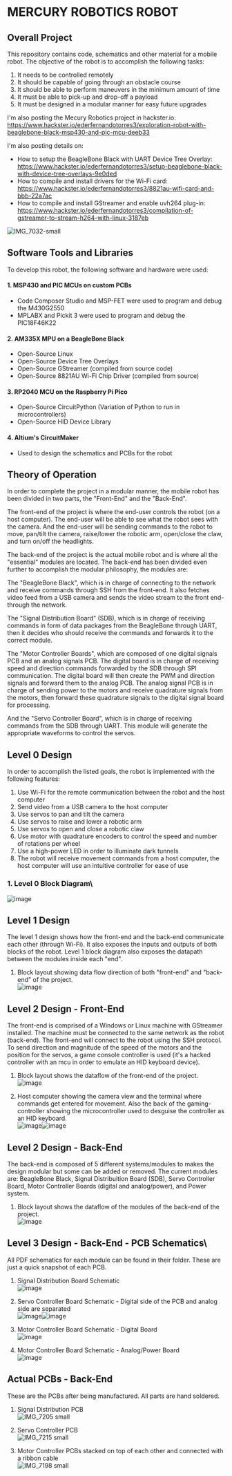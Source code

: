 # MERCURY ROBOTICS ROBOT

## Overall Project
This repository contains code, schematics and other material for a mobile robot. The objective of the robot is to accomplish the following tasks:
1. It needs to be controlled remotely
2. It should be capable of going through an obstacle course
3. It should be able to perform maneuvers in the minimum amount of time
4. It must be able to pick-up and drop-off a payload
5. It must be designed in a modular manner for easy future upgrades


I'm also posting the Mecury Robotics project in hackster.io: https://www.hackster.io/ederfernandotorres3/exploration-robot-with-beaglebone-black-msp430-and-pic-mcu-deeb33

I'm also posting details on:
- How to setup the BeagleBone Black with UART Device Tree Overlay: https://www.hackster.io/ederfernandotorres3/setup-beaglebone-black-with-device-tree-overlays-9e0ded
- How to compile and install drivers for the Wi-Fi card: https://www.hackster.io/ederfernandotorres3/8821au-wifi-card-and-bbb-22a7ac
- How to compile and install GStreamer and enable uvh264 plug-in: https://www.hackster.io/ederfernandotorres3/compilation-of-gstreamer-to-stream-h264-with-linux-3187eb


![IMG_7032-small](https://user-images.githubusercontent.com/86902176/210489498-19b74113-9f76-4846-aa71-b09597b8fc18.jpg)



## Software Tools and Libraries
To develop this robot, the following software and hardware were used:
#### 1. MSP430 and PIC MCUs on custom PCBs
  - Code Composer Studio and MSP-FET were used to program and debug the M430G2550
  - MPLABX and Pickit 3 were used to program and debug the PIC18F46K22
#### 2. AM335X MPU on a BeagleBone Black
  - Open-Source Linux
  - Open-Source Device Tree Overlays
  - Open-Source GStreamer (compiled from source code)
  - Open-Source 8821AU Wi-Fi Chip Driver (compiled from source)
#### 3. RP2040 MCU on the Raspberry Pi Pico
  - Open-Source CircuitPython (Variation of Python to run in microcontrollers)
  - Open-Source HID Device Library
#### 4. Altium's CircuitMaker
  - Used to design the schematics and PCBs for the robot
  
  
## Theory of Operation
In order to complete the project in a modular manner, the mobile robot has been divided in two parts, the "Front-End" and the "Back-End". 

The front-end of the project is where the end-user controls the robot (on a host computer). The end-user will be able to see what the robot sees with the camera. And the end-user will be sending commands to the robot to move, pan/tilt the camera, raise/lower the robotic arm, open/close the claw, and turn on/off the headlights. 

The back-end of the project is the actual mobile robot and is where all the "essential" modules are located. The back-end has been divided even further to accomplish the modular philosophy, the modules are: 

The "BeagleBone Black", which is in charge of connecting to the network and receive commands through SSH from the front-end. It also fetches video feed from a USB camera and sends the video stream to the front end-through the network.

The "Signal Distribution Board" (SDB), which is in charge of receiving commands in form of data packages from the BeagleBone through UART, then it decides who should receive the commands and forwards it to the correct module.

The "Motor Controller Boards", which are composed of one digital signals PCB and an analog signals PCB. The digital board is in charge of receiving speed and direction commands forwarded by the SDB through SPI communication. The digital board will then create the PWM and direction signals and forward them to the analog PCB. The analog signal PCB is in charge of sending power to the motors and receive quadrature signals from the motors, then forward these quadrature signals to the digital signal board for processing. 

And the "Servo Controller Board", which is in charge of receiving commands from the SDB through UART. This module will generate the appropriate waveforms to control the servos. 


## Level 0 Design
In order to accomplish the listed goals, the robot is implemented with the following features:
1. Use Wi-Fi for the remote communication between the robot and the host computer
2. Send video from a USB camera to the host computer
3. Use servos to pan and tilt the camera
4. Use servos to raise and lower a robotic arm
5. Use servos to open and close a robotic claw
6. Use motor with quadrature encoders to control the speed and number of rotations per wheel
7. Use a high-power LED in order to illuminate dark tunnels
8. The robot will receive movement commands from a host computer, the host computer will use an intuitive controller for ease of use

### 1. Level 0 Block Diagram\
![image](https://user-images.githubusercontent.com/86902176/210486303-3b0617af-7adf-4650-8a77-cf55e66d81d8.png)


## Level 1 Design
The level 1 design shows how the front-end and the back-end communicate each other (through Wi-Fi). It also exposes the inputs and outputs of both blocks of the robot. Level 1 block diagram also exposes the datapath between the modules inside each "end".
1. Block layout showing data flow direction of both "front-end" and "back-end" of the project.\
![image](https://user-images.githubusercontent.com/86902176/210492465-e26cfaff-28dc-49c3-8fb0-0217a030049c.png)


## Level 2 Design - Front-End
The front-end is comprised of a Windows or Linux machine with GStreamer installed. The machine must be connected to the same network as the robot (back-end). The front-end will connect to the robot using the SSH protocol. To send direction and magnitude of the speed of the motors and the position for the servos, a game console controller is used (it's a hacked controller with an mcu in order to emulate an HID keyboard device).
1. Block layout shows the dataflow of the front-end of the project.\
![image](https://user-images.githubusercontent.com/86902176/210492917-448a8e00-8317-46eb-9bfd-d9d7d7a50a31.png)

2. Host computer showing the camera view and the terminal where commands get entered for movement. Also the back of the gaming-controller showing the microcontroller used to desguise the controller as an HID keyboard.\
![image](https://user-images.githubusercontent.com/86902176/210493377-5b98bf4d-e686-45a8-b703-e88e048c15a0.png)![image](https://user-images.githubusercontent.com/86902176/210493387-8cb24274-f5bb-44df-920d-1609c03f2373.png)

## Level 2 Design - Back-End
The back-end is composed of 5 different systems/modules to makes the design modular but some can be added or removed. The current modules are: BeagleBone Black, Signal Distribuition Board (SDB), Servo Controller Board, Motor Controller Boards (digital and analog/power), and Power system.
1. Block layout shows the dataflow of the modules of the back-end of the project.\
![image](https://user-images.githubusercontent.com/86902176/210696106-f420226a-bdaa-43b8-8d37-a618314dc8e8.png)

## Level 3 Design - Back-End - PCB Schematics\
All PDF schematics for each module can be found in their folder. These are just a quick snapshot of each PCB.

1. Signal Distribution Board Schematic\
![image](https://user-images.githubusercontent.com/86902176/210705994-c06d46e0-a386-4648-9054-63de097d0f2b.png)

2. Servo Controller Board Schematic - Digital side of the PCB and analog side are separated\
![image](https://user-images.githubusercontent.com/86902176/210706305-5fbbff53-45f5-462f-97bf-1a352f3a2b14.png)![image](https://user-images.githubusercontent.com/86902176/210706352-409e2e4a-9fb5-405f-b2b5-e00aa16158ad.png)

3. Motor Controller Board Schematic - Digital Board\
![image](https://user-images.githubusercontent.com/86902176/210706708-271431d6-ad51-4ac0-a936-6fe1c7243b5f.png)
4. Motor Controller Board Schematic - Analog/Power Board\
![image](https://user-images.githubusercontent.com/86902176/210706596-0c030e02-dabd-4e11-a56a-b1e2b7f5723c.png)


## Actual PCBs - Back-End
These are the PCBs after being manufactured. All parts are hand soldered.

1. Signal Distribution PCB\
![IMG_7205 small](https://user-images.githubusercontent.com/86902176/210707529-e5189f8d-d040-4c28-9440-9db708ec286e.jpg)

2. Servo Controller PCB\
![IMG_7215 small](https://user-images.githubusercontent.com/86902176/210707273-ee87da58-5249-4ac9-8f3a-dcf85bbc1875.jpg)

3. Motor Controller PCBs stacked on top of each other and connected with a ribbon cable\
![IMG_7198 small](https://user-images.githubusercontent.com/86902176/210707456-f860a59f-0f26-4ab8-9321-9175c162ece5.jpg)




